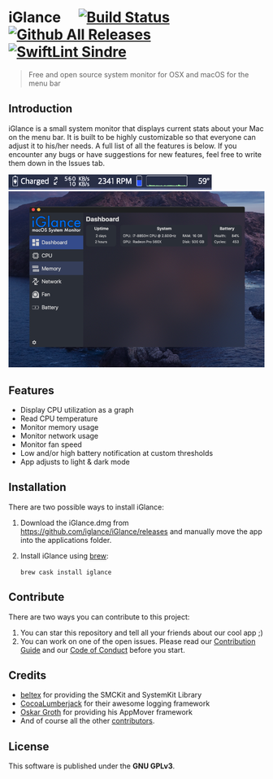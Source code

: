 # iGlance &ensp;&ensp;[![Build Status](https://travis-ci.org/iglance/iGlance.svg?branch=master)](https://travis-ci.org/iglance/iGlance) [![Github All Releases](https://img.shields.io/github/downloads/iglance/iGlance/latest/total.svg?colorB=orange)](https://github.com/iglance/iGlance/releases) [![SwiftLint Sindre](https://img.shields.io/badge/SwiftLint-Sindre-hotpink.svg)](https://github.com/sindresorhus/swiftlint-sindre)
> Free and open source system monitor for OSX and macOS for the menu bar

## Introduction

iGlance is a small system monitor that displays current stats about your Mac on the menu bar. It is built to be highly customizable so that everyone can adjust it to his/her needs. A full list of all the features is below. If you encounter any bugs or have suggestions for new features, feel free to write them down in the Issues tab.

<img src="readme_images/Menubar_Preview.png" title="Menubar Preview" alt="Menubar Preview" width="400"/>
<img src="readme_images/iGlance_Preview.png" title="iGlance Preview" alt="iGlance Preview"/>

## Features

-   Display CPU utilization as a graph
-   Read CPU temperature
-   Monitor memory usage
-   Monitor network usage
-   Monitor fan speed
-   Low and/or high battery notification at custom thresholds
-   App adjusts to light & dark mode

## Installation

There are two possible ways to install iGlance: 

1. Download the iGlance.dmg from https://github.com/iglance/iGlance/releases and manually move the app into the applications folder.
2. Install iGlance using [brew](https://brew.sh):

    `brew cask install iglance`

## Contribute

There are two ways you can contribute to this project:

1. You can star this repository and tell all your friends about our cool app ;)
2. You can work on one of the open issues. Please read our [Contribution Guide](https://github.com/iglance/iGlance/blob/master/.github/CONTRIBUTING.md) and our [Code of Conduct](https://github.com/iglance/iGlance/blob/master/.github/CODE_OF_CONDUCT.md) before you start.

## Credits
- <a href="https://github.com/beltex">beltex</a> for providing the SMCKit and SystemKit Library
- <a href="https://github.com/CocoaLumberjack/CocoaLumberjack">CocoaLumberjack</a> for their awesome logging framework
- <a href="https://github.com/OskarGroth">Oskar Groth</a> for providing his AppMover framework
- And of course all the other <a href="https://github.com/iglance/iGlance/graphs/contributors">contributors</a>.

## License

This software is published under the <b>GNU GPLv3</b>.
